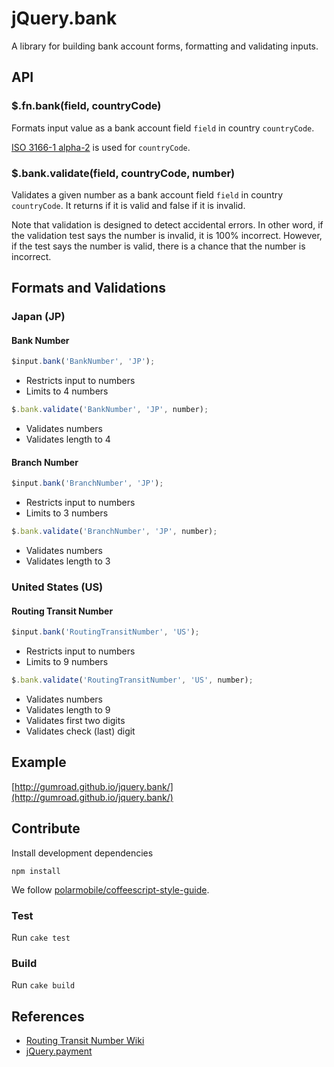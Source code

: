 # jQuery.bank

A library for building bank account forms, formatting and validating inputs.

## API

### $.fn.bank(field, countryCode)

Formats input value as a bank account field `field` in country `countryCode`.

[ISO 3166-1 alpha-2](https://en.wikipedia.org/wiki/ISO_3166-1_alpha-2) is used for `countryCode`.

### $.bank.validate(field, countryCode, number)

Validates a given number as a bank account field `field` in country `countryCode`. It returns if it is valid and false if it is invalid.

Note that validation is designed to detect accidental errors. In other word, if the validation test says the number is invalid, it is 100% incorrect. However, if the test says the number is valid, there is a chance that the number is incorrect.

## Formats and Validations

### Japan (JP)

#### Bank Number

```javascript
$input.bank('BankNumber', 'JP');
```

* Restricts input to numbers
* Limits to 4 numbers

```javascript
$.bank.validate('BankNumber', 'JP', number);
```

* Validates numbers
* Validates length to 4

#### Branch Number

```javascript
$input.bank('BranchNumber', 'JP');
```

* Restricts input to numbers
* Limits to 3 numbers

```javascript
$.bank.validate('BranchNumber', 'JP', number);
```

* Validates numbers
* Validates length to 3

### United States (US)

#### Routing Transit Number

```javascript
$input.bank('RoutingTransitNumber', 'US');
```

* Restricts input to numbers
* Limits to 9 numbers

```javascript
$.bank.validate('RoutingTransitNumber', 'US', number);
```

* Validates numbers
* Validates length to 9
* Validates first two digits
* Validates check (last) digit

## Example

[http://gumroad.github.io/jquery.bank/](http://gumroad.github.io/jquery.bank/)

## Contribute

Install development dependencies
```
npm install
```

We follow [polarmobile/coffeescript-style-guide](https://github.com/polarmobile/coffeescript-style-guide).

### Test

Run `cake test`

### Build

Run `cake build`

## References

* [Routing Transit Number Wiki](http://en.wikipedia.org/wiki/Routing_transit_number)
* [jQuery.payment](https://github.com/stripe/jquery.payment)
